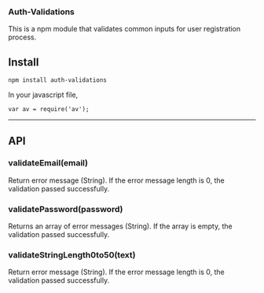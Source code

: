 ### Auth-Validations
This is a npm module that validates common inputs for
user registration process.

## Install
```
npm install auth-validations
```
In your javascript file,
```
var av = require('av');
```
---

## API

### validateEmail(email)
Return error message (String). 
If the error message length is 0, the validation passed successfully.

### validatePassword(password)
Returns an array of error messages (String).
If the array is empty, the validation passed successfully.

### validateStringLength0to50(text)
Return error message (String).
If the error message length is 0, the validation passed successfully.